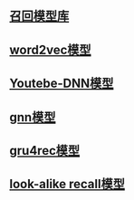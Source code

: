 ## [召回模型库](https://github.com/PaddlePaddle/PaddleRec/blob/master/models/recall/readme.md)
## [word2vec模型](https://github.com/PaddlePaddle/PaddleRec/blob/master/models/recall/word2vec/README.md)
## [Youtebe-DNN模型](https://github.com/PaddlePaddle/PaddleRec/blob/master/models/recall/youtube_dnn/README.md)
## [gnn模型](https://github.com/PaddlePaddle/PaddleRec/blob/master/models/recall/gnn/readme.md)
## [gru4rec模型](https://github.com/PaddlePaddle/PaddleRec/blob/master/models/recall/gru4rec/README.md.md)
## [look-alike recall模型](https://github.com/PaddlePaddle/PaddleRec/blob/master/models/recall/look-alike_recall/README\.md)
